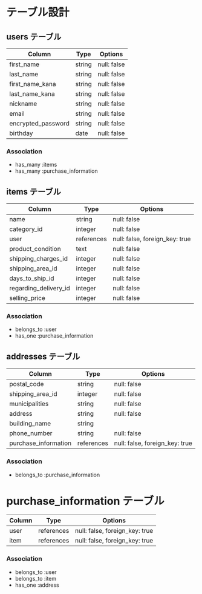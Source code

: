 # テーブル設計

## users テーブル

| Column   | Type   | Options     |
| -------- | ------ | ----------- |
| first_name       | string | null: false |
| last_name        | string | null: false |
| first_name_kana  | string | null: false |
| last_name_kana   | string | null: false |
| nickname         | string | null: false |
| email            | string | null: false |
| encrypted_password | string | null: false |
| birthday          | date | null: false |

### Association

- has_many :items
- has_many :purchase_information

##  items テーブル

| Column                   | Type         | Options      |
|  ------                  | ------       | -----------  |
| name                     |  string      |  null: false |
| category_id              |  integer     |  null: false |
| user                     | references   | null: false, foreign_key: true |
| product_condition        |  text        |  null: false |
| shipping_charges_id      |  integer     |  null: false |
| shipping_area_id         |  integer     |  null: false |
| days_to_ship_id          |  integer     |  null: false |
| regarding_delivery_id    |  integer     |  null: false |
| selling_price            |  integer     |  null: false |


### Association
- belongs_to :user
- has_one :purchase_information

##  addresses テーブル

| Column                            | Type       | Options      |
|  ------                           | ------     | -----------  |
| postal_code                       |  string    |  null: false |
| shipping_area_id                  |  integer   |  null: false |
| municipalities                    |  string    |  null: false |
| address                           |  string    |  null: false |
| building_name                     |  string    | 
| phone_number                      |  string    |  null: false |
| purchase_information               | references | null: false, foreign_key: true |
### Association

- belongs_to :purchase_information

#  purchase_information テーブル

| Column                           | Type      | Options      |
|  ------                          | ------    | -----------  |
| user                             | references | null: false, foreign_key: true |
| item                             | references | null: false, foreign_key: true |
### Association

- belongs_to :user
- belongs_to :item
- has_one :address